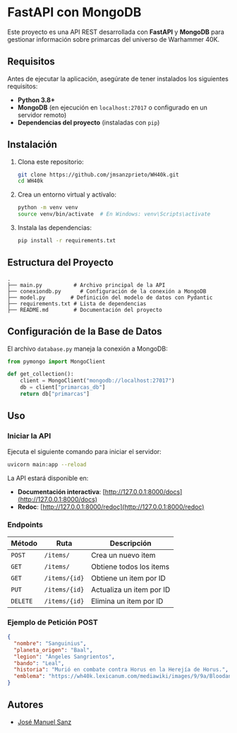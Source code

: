 # FastAPI con MongoDB

Este proyecto es una API REST desarrollada con **FastAPI** y **MongoDB** para gestionar información sobre primarcas del universo de Warhammer 40K.

## Requisitos

Antes de ejecutar la aplicación, asegúrate de tener instalados los siguientes requisitos:

- **Python 3.8+**
- **MongoDB** (en ejecución en `localhost:27017` o configurado en un servidor remoto)
- **Dependencias del proyecto** (instaladas con `pip`)

## Instalación

1. Clona este repositorio:

   ```sh
   git clone https://github.com/jmsanzprieto/WH40k.git
   cd WH40k
   ```

2. Crea un entorno virtual y actívalo:

   ```sh
   python -m venv venv
   source venv/bin/activate  # En Windows: venv\Scripts\activate
   ```

3. Instala las dependencias:

   ```sh
   pip install -r requirements.txt
   ```

## Estructura del Proyecto

```
.
├── main.py          # Archivo principal de la API
├── conexiondb.py      # Configuración de la conexión a MongoDB
├── model.py        # Definición del modelo de datos con Pydantic
├── requirements.txt # Lista de dependencias
├── README.md        # Documentación del proyecto
```

## Configuración de la Base de Datos

El archivo `database.py` maneja la conexión a MongoDB:

```python
from pymongo import MongoClient

def get_collection():
    client = MongoClient("mongodb://localhost:27017")
    db = client["primarcas_db"]
    return db["primarcas"]
```

## Uso

### Iniciar la API

Ejecuta el siguiente comando para iniciar el servidor:

```sh
uvicorn main:app --reload
```

La API estará disponible en:

- **Documentación interactiva**: [http://127.0.0.1:8000/docs](http://127.0.0.1:8000/docs)
- **Redoc**: [http://127.0.0.1:8000/redoc](http://127.0.0.1:8000/redoc)

### Endpoints

| Método  | Ruta             | Descripción                        |
|---------|-----------------|------------------------------------|
| `POST`  | `/items/`       | Crea un nuevo item                |
| `GET`   | `/items/`       | Obtiene todos los items           |
| `GET`   | `/items/{id}`   | Obtiene un item por ID            |
| `PUT`   | `/items/{id}`   | Actualiza un item por ID          |
| `DELETE`| `/items/{id}`   | Elimina un item por ID            |

### Ejemplo de Petición POST

```json
{
  "nombre": "Sanguinius",
  "planeta_origen": "Baal",
  "legion": "Ángeles Sangrientos",
  "bando": "Leal",
  "historia": "Murió en combate contra Horus en la Herejía de Horus.",
  "emblema": "https://wh40k.lexicanum.com/mediawiki/images/9/9a/Bloodangelsymbol.png"
}
```

## Autores

- [José Manuel Sanz](https://github.com/jmsanzprieto)



